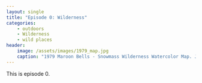 ```yaml
---
layout: single
title: "Episode 0: Wilderness"
categories:
    - outdoors
    - Wilderness
    - wild places
header: 
    image: /assets/images/1979_map.jpg
    caption: "1979 Maroon Bells - Snowmass Wilderness Watercolor Map. Joy Caudill and Connie Harvey [(full size)](/assets/images/1979_map.jpg)"
---
```

This is episode 0.
